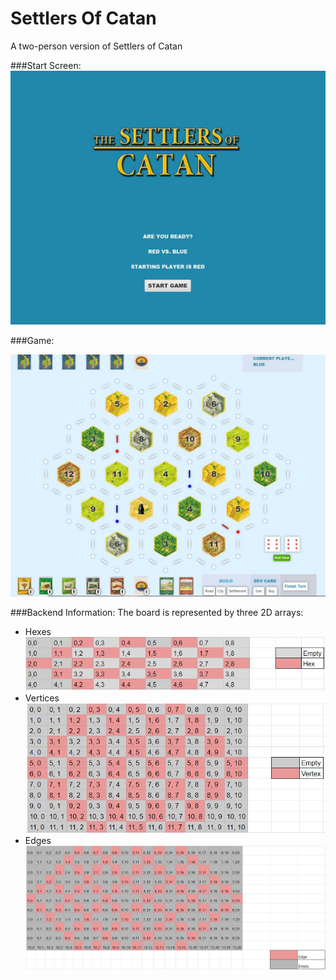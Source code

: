 # Settlers Of Catan

A two-person version of Settlers of Catan

###Start Screen:
![Application Image](screenshots/StartScreen.JPG)

###Game:

![Application Image](screenshots/Game.JPG)

###Backend Information:
The board is represented by three 2D arrays:
* Hexes
  ![Application Image](screenshots/Hexes.JPG)
* Vertices
  ![Application Image](screenshots/Vertices.JPG)
* Edges
  ![Application Image](screenshots/Edges.JPG)

